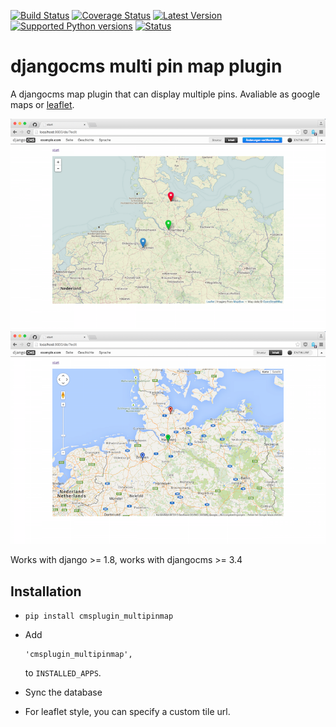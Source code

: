 [![Build Status](https://travis-ci.org/creimers/cmsplugin_multipinmap.svg?branch=master)](https://travis-ci.org/creimers/cmsplugin_multipinmap)
[![Coverage Status](https://coveralls.io/repos/creimers/cmsplugin_multipinmap/badge.svg?branch=master)](https://coveralls.io/r/creimers/cmsplugin_multipinmap?branch=master)
[![Latest Version](https://img.shields.io/pypi/v/cmsplugin_multipinmap.svg)](https://pypi.python.org/pypi/cmsplugin_multipinmap)
[![Supported Python versions](https://img.shields.io/pypi/pyversions/cmsplugin_multipinmap.svg)](https://pypi.python.org/pypi/cmsplugin_multipinmap)
[![Status](https://img.shields.io/pypi/status/cmsplugin_multipinmap.svg)](https://pypi.python.org/pypi/cmsplugin_multipinmap)

# djangocms multi pin map plugin

A djangocms map plugin that can display multiple pins. Avaliable as google maps or [leaflet](http://leafletjs.com/).

![preview](preview_leaflet.png)
![preview](preview_google.png)

Works with django >= 1.8, works with djangocms >= 3.4

## Installation

* ``pip install cmsplugin_multipinmap``

* Add

  ```
  'cmsplugin_multipinmap',
  ```

  to ``INSTALLED_APPS``.

* Sync the database

* For leaflet style, you can specify a custom tile url.
